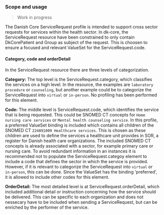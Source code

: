 ### Scope and usage

> Work in progress

The Danish Core ServiceRequest profile is intended to support cross sector requests for services within the health sector. In dk-core, the ServiceRequest resource have been constrained to only contain DkCorePatient and Group as subject of the request. This is choosen to ensure a focused and relevant ValueSet for the ServiceRequest.code. 

#### Category, code and orderDetail

In the ServiceRequest resource there are three levels of categorization. 

**Category:**
The top level is the ServiceRequest.category, which classifies the services on a high level. In the resource, the examples are `laboratory procedure` or `counseling`, but another example could be to categorize the ServiceRequest into `virtual` or `in-person`. No profiling has been performed for this element.

**Code:** 
The middle level is ServiceRequest.code, which identifies the service that is being requested. This could be SNOMED CT concepts for `Home nursing care services` or `Mental health counseling service`. In this profile, a preferred ValueSet binding is included which contains all children of the SNOMED CT `224891009 Healthcare services`. This is chosen as these children are used to define the services a healthcare unit provides in SOR, a register for Danish health care organizations. The included SNOMED CT concepts is already associated with a sector, for example primary care or nursing care. To avoid redundant information in an instances it is recommended not to populate the ServiceRequest.categoy element to include a code that defines the sector in which the service is provided. However, if it is relevant to categorize the ServiceRequest into `virtual` or `in-person`, this can be done.
Since the ValueSet has the binding 'preferred', it is allowed to include other codes for this element.

**OrderDetail:**
The most detailed level is at ServiceRequest.orderDetail, which included additional detail or instruction concerning how the service should be delivered. This can be specific to each organization and does not nessecary have to be included when sending a ServiceRequest, but can be enriched by the performer of the service.

